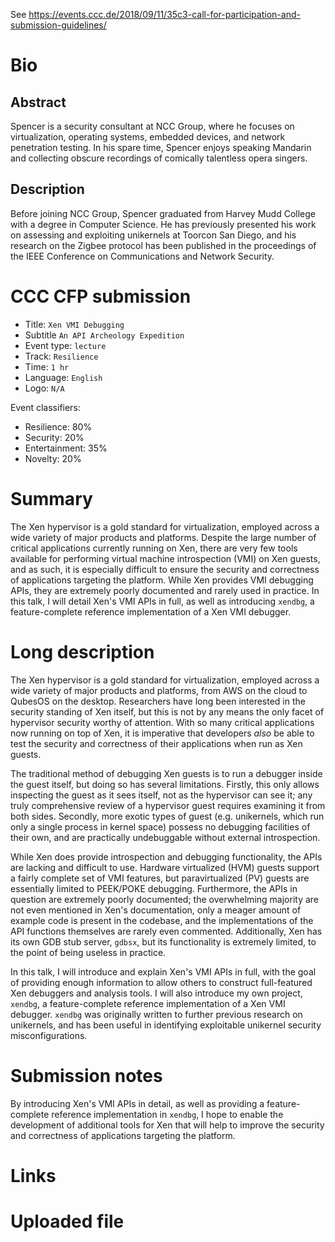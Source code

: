 See https://events.ccc.de/2018/09/11/35c3-call-for-participation-and-submission-guidelines/

# Bio

## Abstract

Spencer is a security consultant at NCC Group, where he focuses on
virtualization, operating systems, embedded devices, and network penetration
testing. In his spare time, Spencer enjoys speaking Mandarin and collecting
obscure recordings of comically talentless opera singers.

## Description

Before joining NCC Group, Spencer graduated from Harvey Mudd College with a
degree in Computer Science. He has previously presented his work on assessing
and exploiting unikernels at Toorcon San Diego, and his research on the Zigbee
protocol has been published in the proceedings of the IEEE Conference on
Communications and Network Security.

# CCC CFP submission

* Title: `Xen VMI Debugging`
* Subtitle `An API Archeology Expedition`
* Event type: `lecture`
* Track: `Resilience`
* Time: `1 hr`
* Language: `English`
* Logo: `N/A`

Event classifiers:
- Resilience: 80%
- Security: 20%
- Entertainment: 35%
- Novelty: 20%

# Summary

The Xen hypervisor is a gold standard for virtualization, employed across a
wide variety of major products and platforms. Despite the large number of
critical applications currently running on Xen, there are very few tools
available for performing virtual machine introspection (VMI) on Xen guests, and
as such, it is especially difficult to ensure the security and correctness of
applications targeting the platform. While Xen provides VMI debugging APIs,
they are extremely poorly documented and rarely used in practice. In this talk,
I will detail Xen's VMI APIs in full, as well as introducing `xendbg`, a
feature-complete reference implementation of a Xen VMI debugger.

# Long description

The Xen hypervisor is a gold standard for virtualization, employed across a
wide variety of major products and platforms, from AWS on the cloud to QubesOS
on the desktop. Researchers have long been interested in the security standing
of Xen itself, but this is not by any means the only facet of hypervisor
security worthy of attention. With so many critical applications now running on
top of Xen, it is imperative that developers _also_ be able to test the
security and correctness of their applications when run as Xen guests.

The traditional method of debugging Xen guests is to run a debugger inside the
guest itself, but doing so has several limitations. Firstly, this only allows
inspecting the guest as it sees itself, not as the hypervisor can see it; any
truly comprehensive review of a hypervisor guest requires examining it from
both sides. Secondly, more exotic types of guest (e.g. unikernels, which run
only a single process in kernel space) possess no debugging facilities of their
own, and are practically undebuggable without external introspection.

While Xen does provide introspection and debugging functionality, the APIs are
lacking and difficult to use. Hardware virtualized (HVM) guests support a
fairly complete set of VMI features, but paravirtualized (PV) guests are
essentially limited to PEEK/POKE debugging. Furthermore, the APIs in question
are extremely poorly documented; the overwhelming majority are not even
mentioned in Xen's documentation, only a meager amount of example code is
present in the codebase, and the implementations of the API functions
themselves are rarely even commented. Additionally, Xen has its own GDB stub
server, `gdbsx`, but its functionality is extremely limited, to the point of
being useless in practice.

In this talk, I will introduce and explain Xen's VMI APIs in full, with the
goal of providing enough information to allow others to construct full-featured
Xen debuggers and analysis tools. I will also introduce my own project,
`xendbg`, a feature-complete reference implementation of a Xen VMI debugger.
`xendbg` was originally written to further previous research on unikernels, and
has been useful in identifying exploitable unikernel security
misconfigurations.

# Submission notes

By introducing Xen's VMI APIs in detail, as well as providing a
feature-complete reference implementation in `xendbg`, I hope to enable the
development of additional tools for Xen that will help to improve the security
and correctness of applications targeting the platform. 

# Links

# Uploaded file
